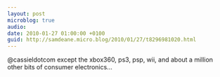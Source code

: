 ```yaml
---
layout: post
microblog: true
audio: 
date: 2010-01-27 01:00:00 +0100
guid: http://samdeane.micro.blog/2010/01/27/t8296981020.html
---
```

@cassieldotcom except the xbox360, ps3, psp, wii, and about a million other bits of consumer electronics...

